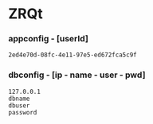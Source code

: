 # ZRQt

### appconfig - [userId]
```
2ed4e70d-08fc-4e11-97e5-ed672fca5c9f
```
### dbconfig - [ip - name - user - pwd]
```
127.0.0.1
dbname
dbuser
password
```

